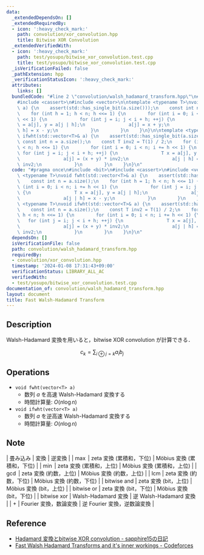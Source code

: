 ```yaml
---
data:
  _extendedDependsOn: []
  _extendedRequiredBy:
  - icon: ':heavy_check_mark:'
    path: convolution/xor_convolution.hpp
    title: Bitwise XOR Convolution
  _extendedVerifiedWith:
  - icon: ':heavy_check_mark:'
    path: test/yosupo/bitwise_xor_convolution.test.cpp
    title: test/yosupo/bitwise_xor_convolution.test.cpp
  _isVerificationFailed: false
  _pathExtension: hpp
  _verificationStatusIcon: ':heavy_check_mark:'
  attributes:
    links: []
  bundledCode: "#line 2 \"convolution/walsh_hadamard_transform.hpp\"\n#include <bit>\n\
    #include <cassert>\n#include <vector>\n\ntemplate <typename T>\nvoid fwht(std::vector<T>&\
    \ a) {\n    assert(std::has_single_bit(a.size()));\n    const int n = a.size();\n\
    \    for (int h = 1; h < n; h <<= 1) {\n        for (int i = 0; i < n; i += h\
    \ << 1) {\n            for (int j = i; j < i + h; ++j) {\n                T x\
    \ = a[j], y = a[j | h];\n                a[j] = x + y;\n                a[j |\
    \ h] = x - y;\n            }\n        }\n    }\n}\n\ntemplate <typename T>\nvoid\
    \ ifwht(std::vector<T>& a) {\n    assert(std::has_single_bit(a.size()));\n   \
    \ const int n = a.size();\n    const T inv2 = T(1) / 2;\n    for (int h = 1; h\
    \ < n; h <<= 1) {\n        for (int i = 0; i < n; i += h << 1) {\n           \
    \ for (int j = i; j < i + h; ++j) {\n                T x = a[j], y = a[j | h];\n\
    \                a[j] = (x + y) * inv2;\n                a[j | h] = (x - y) *\
    \ inv2;\n            }\n        }\n    }\n}\n"
  code: "#pragma once\n#include <bit>\n#include <cassert>\n#include <vector>\n\ntemplate\
    \ <typename T>\nvoid fwht(std::vector<T>& a) {\n    assert(std::has_single_bit(a.size()));\n\
    \    const int n = a.size();\n    for (int h = 1; h < n; h <<= 1) {\n        for\
    \ (int i = 0; i < n; i += h << 1) {\n            for (int j = i; j < i + h; ++j)\
    \ {\n                T x = a[j], y = a[j | h];\n                a[j] = x + y;\n\
    \                a[j | h] = x - y;\n            }\n        }\n    }\n}\n\ntemplate\
    \ <typename T>\nvoid ifwht(std::vector<T>& a) {\n    assert(std::has_single_bit(a.size()));\n\
    \    const int n = a.size();\n    const T inv2 = T(1) / 2;\n    for (int h = 1;\
    \ h < n; h <<= 1) {\n        for (int i = 0; i < n; i += h << 1) {\n         \
    \   for (int j = i; j < i + h; ++j) {\n                T x = a[j], y = a[j | h];\n\
    \                a[j] = (x + y) * inv2;\n                a[j | h] = (x - y) *\
    \ inv2;\n            }\n        }\n    }\n}\n"
  dependsOn: []
  isVerificationFile: false
  path: convolution/walsh_hadamard_transform.hpp
  requiredBy:
  - convolution/xor_convolution.hpp
  timestamp: '2024-01-08 17:31:43+09:00'
  verificationStatus: LIBRARY_ALL_AC
  verifiedWith:
  - test/yosupo/bitwise_xor_convolution.test.cpp
documentation_of: convolution/walsh_hadamard_transform.hpp
layout: document
title: Fast Walsh-Hadamard Transform
---
```


## Description

Walsh-Hadamard 変換を用いると，bitwise XOR convolution が計算できる．

$$
c_k = \sum_{i\oplus j=k} a_i b_j
$$

## Operations

- `void fwht(vector<T> a)`
    - 数列 $a$ を高速 Walsh-Hadamard 変換する
    - 時間計算量: $O(n\log n)$
- `void ifwht(vector<T> a)`
    - 数列 $a$ を逆高速 Walsh-Hadamard 変換する
    - 時間計算量: $O(n\log n)$

## Note

| 畳み込み | 変換 | 逆変換 |
| $\max$ | zeta 変換 (累積和，下位) | Möbius 変換 (累積和，下位) |
| $\min$ | zeta 変換 (累積和，上位) | Möbius 変換 (累積和，上位) |
| $\gcd$ | zeta 変換 (約数，上位) | Möbius 変換 (約数，上位) |
| $\mathrm{lcm}$ | zeta 変換 (約数，下位) | Möbius 変換 (約数，下位) |
| $\mathrm{bitwise\ and}$ | zeta 変換 (bit，上位) | Möbius 変換 (bit，上位) |
| $\mathrm{bitwise\ or}$ | zeta 変換 (bit，下位) | Möbius 変換 (bit，下位) |
| $\mathrm{bitwise\ xor}$ | Walsh-Hadamard 変換 | 逆 Walsh-Hadamard 変換 |
| $+$ | Fourier 変換，数論変換 | 逆 Fourier 変換，逆数論変換 |

## Reference

- [Hadamard 変換とbitwise XOR convolution - sapphire15の日記](https://sapphire15.hatenablog.com/entry/2021/09/13/114900)
- [Fast Walsh Hadamard Transforms and it's inner workings - Codeforces](https://codeforces.com/blog/entry/71899)